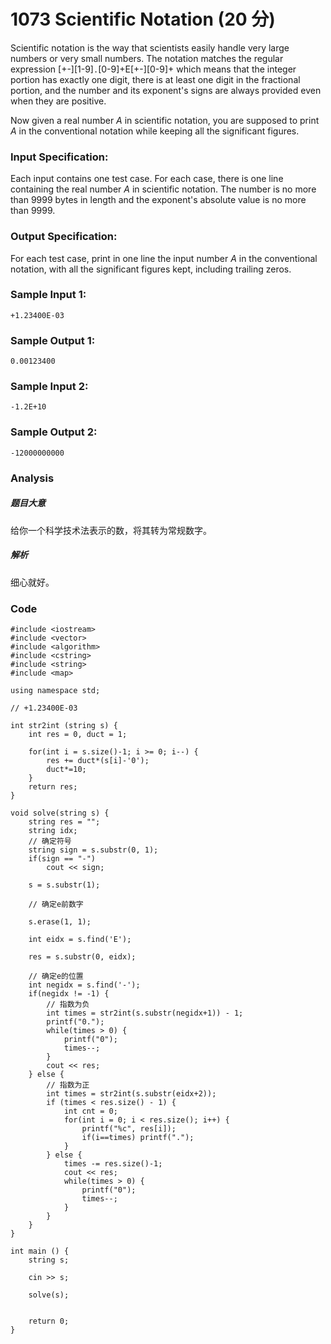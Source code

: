 # 1073 Scientific Notation (20 分)

Scientific notation is the way that scientists easily handle very large numbers or very small numbers. The notation matches the regular expression [+-][1-9]`.`[0-9]+E[+-][0-9]+ which means that the integer portion has exactly one digit, there is at least one digit in the fractional portion, and the number and its exponent's signs are always provided even when they are positive.

Now given a real number *A* in scientific notation, you are supposed to print *A* in the conventional notation while keeping all the significant figures.

### Input Specification:

Each input contains one test case. For each case, there is one line containing the real number *A* in scientific notation. The number is no more than 9999 bytes in length and the exponent's absolute value is no more than 9999.

### Output Specification:

For each test case, print in one line the input number *A* in the conventional notation, with all the significant figures kept, including trailing zeros.

### Sample Input 1:

```in
+1.23400E-03
```

### Sample Output 1:

```out
0.00123400
```

### Sample Input 2:

```in
-1.2E+10
```

### Sample Output 2:

```out
-12000000000
```

### Analysis

##### 题目大意

给你一个科学技术法表示的数，将其转为常规数字。

##### 解析

细心就好。

### Code

```
#include <iostream>
#include <vector>
#include <algorithm>
#include <cstring>
#include <string>
#include <map>

using namespace std;

// +1.23400E-03

int str2int (string s) {
	int res = 0, duct = 1;

	for(int i = s.size()-1; i >= 0; i--) {
		res += duct*(s[i]-'0');
		duct*=10;
	}
	return res;
}

void solve(string s) {
	string res = "";
	string idx;
	// 确定符号
	string sign = s.substr(0, 1);
	if(sign == "-")
		cout << sign;
	
	s = s.substr(1);

	// 确定e前数字

	s.erase(1, 1);

	int eidx = s.find('E');

	res = s.substr(0, eidx);

	// 确定e的位置
	int negidx = s.find('-');
	if(negidx != -1) {
		// 指数为负
		int times = str2int(s.substr(negidx+1)) - 1;
		printf("0.");
		while(times > 0) {
			printf("0");
			times--;
		}
		cout << res;
	} else {
		// 指数为正
		int times = str2int(s.substr(eidx+2));
		if (times < res.size() - 1) {
			int cnt = 0;
			for(int i = 0; i < res.size(); i++) {
				printf("%c", res[i]);
				if(i==times) printf(".");
			}
		} else {
			times -= res.size()-1;
			cout << res;
			while(times > 0) {
				printf("0");
				times--;
			}
		}
	}
}

int main () {
	string s;

	cin >> s;

	solve(s);
	

	return 0;
}
```

